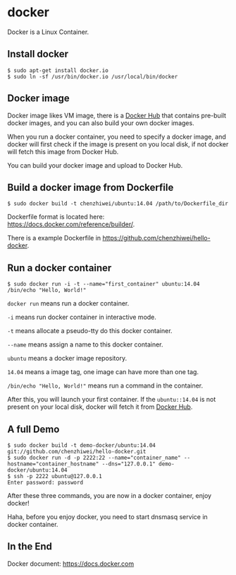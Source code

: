 # docker

Docker is a Linux Container.

## Install docker

```
$ sudo apt-get install docker.io
$ sudo ln -sf /usr/bin/docker.io /usr/local/bin/docker
```

## Docker image

Docker image likes VM image, there is a [Docker Hub][docker-hub-url] that contains pre-built docker images, and you can also build your own docker images.

When you run a docker container, you need to specify a docker image, and docker will first check if the image is present on you local disk, if not docker will fetch this image from Docker Hub.

You can build your docker image and upload to Docker Hub.

## Build a docker image from Dockerfile

```
$ sudo docker build -t chenzhiwei/ubuntu:14.04 /path/to/Dockerfile_dir
```

Dockerfile format is located here: <https://docs.docker.com/reference/builder/>.

There is a example Dockerfile in <https://github.com/chenzhiwei/hello-docker>.

## Run a docker container

```
$ sudo docker run -i -t --name="first_container" ubuntu:14.04 /bin/echo "Hello, World!"
```

`docker run` means run a docker container.

`-i` means run docker container in interactive mode.

`-t` means allocate a pseudo-tty do this docker container.

`--name` means assign a name to this docker container.

`ubuntu` means a docker image repository.

`14.04` means a image tag, one image can have more than one tag.

`/bin/echo "Hello, World!"` means run a command in the container.

After this, you will launch your first container. If the `ubuntu::14.04` is not present on your local disk, docker will fetch it from [Docker Hub][docker-hub-url].

[docker-hub-url]: https://hub.docker.com/

## A full Demo

```
$ sudo docker build -t demo-docker/ubuntu:14.04 git://github.com/chenzhiwei/hello-docker.git
$ sudo docker run -d -p 2222:22 --name="container_name" --hostname="container_hostname" --dns="127.0.0.1" demo-docker/ubuntu:14.04
$ ssh -p 2222 ubuntu@127.0.0.1
Enter password: password
```

After these three commands, you are now in a docker container, enjoy docker!

Haha, before you enjoy docker, you need to start dnsmasq service in docker container.

## In the End

Docker document: <https://docs.docker.com>
